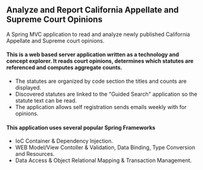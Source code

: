 ## Analyze and Report California Appellate and Supreme Court Opinions

A Spring MVC application to read and analyze newly published California Appellate and Supreme court opinions.

#### This is a web based server application written as a technology and concept explorer. It reads court opinions, determines which statutes are referenced and computes aggregate counts. 
  * The statutes are organized by code section the titles and counts are displayed. 
  * Discovered statutes are linked to the "Guided Search" application so the statute text can be read.
  * The application allows self registration sends emails weekly with for opinions.    

#### This application uses several popular Spring Frameworks
  * IoC Container & Dependency Injection.
  * WEB Model/View Contoller & Validation, Data Binding, Type Conversion and Resources.
  * Data Access & Object Relational Mapping & Transaction Management.
